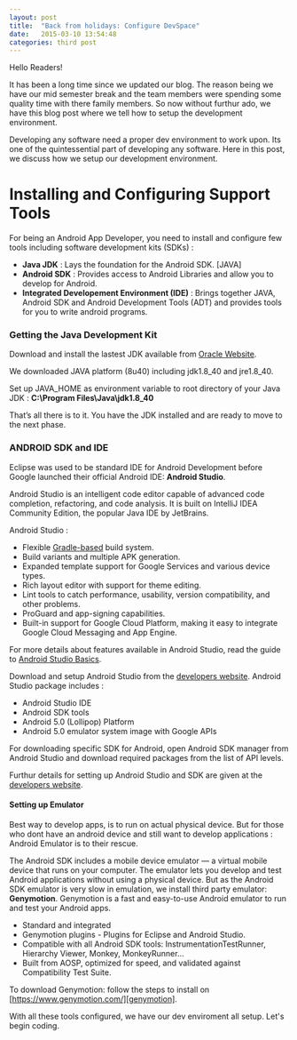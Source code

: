 ```yaml
---
layout: post
title:  "Back from holidays: Configure DevSpace"
date:   2015-03-10 13:54:48
categories: third post
---
```


Hello Readers! 

It has been a long time since we updated our blog. The reason being we have our mid semester break and the team members were spending some quality time with there family members. So now without furthur ado, we have this blog post where we tell how to setup the development environment. 

Developing any software need a proper dev environment to work upon. Its one of the quintessential part of developing any software.
Here in this post, we discuss how we setup our development environment.

<h1>Installing and Configuring Support Tools</h1>

For being an Android App Developer, you need to install and configure few tools including software development kits (SDKs) : 

* **Java JDK** : Lays the foundation for the Android SDK. [JAVA]
* **Android SDK** : Provides access to Android Libraries and allow you to develop for Android.
* **Integrated Developement Environment (IDE)** : Brings together JAVA, Android SDK and Android Development Tools (ADT) and provides tools for you to write android programs.

<h3>Getting the Java Development Kit</h3>

Download and install the lastest JDK available from [Oracle Website][oracle].

We downloaded JAVA platform (8u40) including jdk1.8_40 and jre1.8_40.

Set up JAVA_HOME as environment variable to root directory of your Java JDK : **C:\Program Files\Java\jdk1.8_40**

That’s all there is to it. You have the JDK installed and are ready to move to the next phase. 

<h3>ANDROID SDK and IDE</h3>

Eclipse was used to be standard IDE for Android Development before Google launched their official Android IDE: <b>Android Studio</b>.

Android Studio is an intelligent code editor capable of advanced code completion, refactoring, and code analysis. It is built on IntelliJ IDEA Community Edition, the popular Java IDE by JetBrains.

Android Studio : 

* Flexible [Gradle-based][gradle] build system.
* Build variants and multiple APK generation.
* Expanded template support for Google Services and various device types.
* Rich layout editor with support for theme editing.
* Lint tools to catch performance, usability, version compatibility, and other problems.
* ProGuard and app-signing capabilities.
* Built-in support for Google Cloud Platform, making it easy to integrate Google Cloud Messaging and App Engine.

For more details about features available in Android Studio, read the guide to [Android Studio Basics][studio].

Download and setup Android Studio from the [developers website][devstudio]. Android Studio package includes : 

* Android Studio IDE
* Android SDK tools
* Android 5.0 (Lollipop) Platform
* Android 5.0 emulator system image with Google APIs

For downloading specific SDK for Android, open Android SDK manager from Android Studio and download required packages from the list of API levels.

Furthur details for setting up Android Studio and SDK are given at the [developers website][devstudio].

<h4>Setting up Emulator</h4>

Best way to develop apps, is to run on actual physical device. But for those who dont have an android device and still want to develop applications : Android Emulator is to their rescue.

The Android SDK includes a mobile device emulator — a virtual mobile device that runs on your computer. The emulator lets you develop and test Android applications without using a physical device.
But as the Android SDK emulator is very slow in emulation, we install third party emulator: **Genymotion**.
Genymotion is a fast and easy-to-use Android emulator to run and test your Android apps.

* Standard and integrated
* Genymotion plugins - Plugins for Eclipse and Android Studio.
* Compatible with all Android SDK tools: InstrumentationTestRunner, Hierarchy Viewer, Monkey, MonkeyRunner...
* Built from AOSP, optimized for speed, and validated against Compatibility Test Suite.

To download Genymotion: follow the steps to install on [https://www.genymotion.com/][genymotion].


With all these tools configured, we have our dev enviroment all setup.
Let's begin coding. 

[developer-hw-requirement]: http://developer.android.com/sdk/requirements.html
[oracle]: http://www.oracle.com/technetwork/java/javase/downloads/index.html
[gradle]: http://gradle.org/
[studio]: http://developer.android.com/tools/studio/index.html
[devstudio]: http://developer.android.com/sdk/index.html
[genymotion]: https://www.genymotion.com/